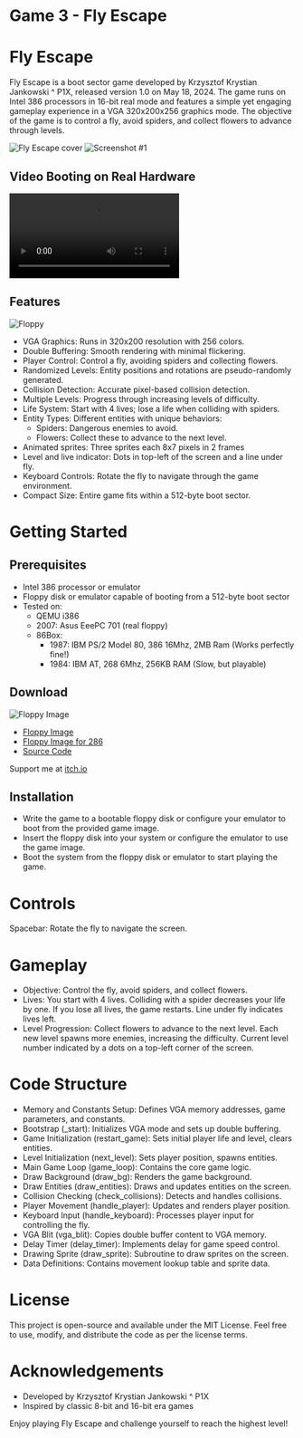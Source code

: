 # Game 3 - Fly Escape


# Fly Escape


Fly Escape is a boot sector game developed by Krzysztof Krystian Jankowski ^ P1X, released version 1.0 on May 18, 2024. The game runs on Intel 386 processors in 16-bit real mode and features a simple yet engaging gameplay experience in a VGA 320x200x256 graphics mode. The objective of the game is to control a fly, avoid spiders, and collect flowers to advance through levels.

![Fly Escape cover](fly_escape_cover.gif)
![Screenshot #1](screen1.png)

## Video Booting on Real Hardware

![Play Video](https://raw.githubusercontent.com/w84death/x86-assembly/main/bootsector/game3/fly-escape.mp4)

## Features

![Floppy](floppy.jpg)

- VGA Graphics: Runs in 320x200 resolution with 256 colors.
- Double Buffering: Smooth rendering with minimal flickering.
- Player Control: Control a fly, avoiding spiders and collecting flowers.
- Randomized Levels: Entity positions and rotations are pseudo-randomly generated.
- Collision Detection: Accurate pixel-based collision detection.
- Multiple Levels: Progress through increasing levels of difficulty.
- Life System: Start with 4 lives; lose a life when colliding with spiders.
- Entity Types: Different entities with unique behaviors:
    - Spiders: Dangerous enemies to avoid.
    - Flowers: Collect these to advance to the next level.
- Animated sprites: Three sprites each 8x7 pixels in 2 frames
- Level and live indicator: Dots in top-left of the screen and a line under fly.
- Keyboard Controls: Rotate the fly to navigate through the game environment.
- Compact Size: Entire game fits within a 512-byte boot sector.

# Getting Started

## Prerequisites

- Intel 386 processor or emulator
- Floppy disk or emulator capable of booting from a 512-byte boot sector
- Tested on:
    - QEMU i386
    - 2007: Asus EeePC 701 (real floppy)
    - 86Box: 
        - 1987: IBM PS/2 Model 80, 386 16Mhz, 2MB Ram (Works perfectly fine!)
        - 1984: IBM AT, 268 6Mhz, 256KB RAM (Slow, but playable)

## Download
![Floppy Image](floppy2.jpg)
- [Floppy Image](https://raw.githubusercontent.com/w84death/x86-assembly/main/bootsector/game3/floppy.img)
- [Floppy Image for 286](https://raw.githubusercontent.com/w84death/x86-assembly/main/bootsector/game3/floppy_286.img)
- [Source Code](https://raw.githubusercontent.com/w84death/x86-assembly/main/bootsector/game3/game3.asm)

Support me at [itch.io](https://w84death.itch.io/fly-escape)

## Installation

- Write the game to a bootable floppy disk or configure your emulator to boot from the provided game image.
- Insert the floppy disk into your system or configure the emulator to use the game image.
- Boot the system from the floppy disk or emulator to start playing the game.

# Controls

Spacebar: Rotate the fly to navigate the screen.

# Gameplay

- Objective: Control the fly, avoid spiders, and collect flowers.
- Lives: You start with 4 lives. Colliding with a spider decreases your life by one. If you lose all lives, the game restarts. Line under fly indicates lives left.
- Level Progression: Collect flowers to advance to the next level. Each new level spawns more enemies, increasing the difficulty. Current level number indicated by a dots on a top-left corner of the screen.

# Code Structure

- Memory and Constants Setup: Defines VGA memory addresses, game parameters, and constants.
- Bootstrap (_start): Initializes VGA mode and sets up double buffering.
- Game Initialization (restart_game): Sets initial player life and level, clears entities.
- Level Initialization (next_level): Sets player position, spawns entities.
- Main Game Loop (game_loop): Contains the core game logic.
- Draw Background (draw_bg): Renders the game background.
- Draw Entities (draw_entities): Draws and updates entities on the screen.
- Collision Checking (check_collisions): Detects and handles collisions.
- Player Movement (handle_player): Updates and renders player position.
- Keyboard Input (handle_keyboard): Processes player input for controlling the fly.
- VGA Blit (vga_blit): Copies double buffer content to VGA memory.
- Delay Timer (delay_timer): Implements delay for game speed control.
- Drawing Sprite (draw_sprite): Subroutine to draw sprites on the screen.
- Data Definitions: Contains movement lookup table and sprite data.

# License

This project is open-source and available under the MIT License. Feel free to use, modify, and distribute the code as per the license terms.

# Acknowledgements

- Developed by Krzysztof Krystian Jankowski ^ P1X
- Inspired by classic 8-bit and 16-bit era games

Enjoy playing Fly Escape and challenge yourself to reach the highest level!
